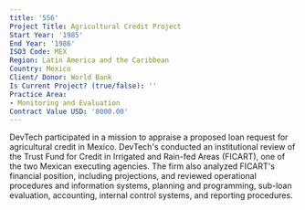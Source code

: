 ```yaml
---
title: '556'
Project Title: Agricultural Credit Project
Start Year: '1985'
End Year: '1986'
ISO3 Code: MEX
Region: Latin America and the Caribbean
Country: Mexico
Client/ Donor: World Bank
Is Current Project? (true/false): ''
Practice Area:
- Monitoring and Evaluation
Contract Value USD: '8000.00'
---
```


DevTech participated in a mission to appraise a proposed loan request for agricultural credit in Mexico. DevTech's conducted an institutional review of the Trust Fund for Credit in Irrigated and Rain-fed Areas (FICART), one of the two Mexican executing agencies. The firm also analyzed FICART's financial position, including projections, and reviewed operational procedures and information systems, planning and programming, sub-loan evaluation, accounting, internal control systems, and reporting procedures.